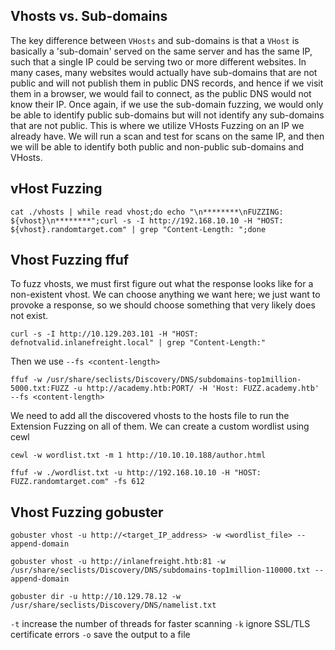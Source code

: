 
## Vhosts vs. Sub-domains
The key difference between `VHosts` and sub-domains is that a `VHost` is basically a 'sub-domain' served on the same server and has the same IP, such that a single IP could be serving two or more different websites. In many cases, many websites would actually have sub-domains that are not public and will not publish them in public DNS records, and hence if we visit them in a browser, we would fail to connect, as the public DNS would not know their IP. Once again, if we use the sub-domain fuzzing, we would only be able to identify public sub-domains but will not identify any sub-domains that are not public.
This is where we utilize VHosts Fuzzing on an IP we already have. We will run a scan and test for scans on the same IP, and then we will be able to identify both public and non-public sub-domains and VHosts.

## vHost Fuzzing

```
cat ./vhosts | while read vhost;do echo "\n********\nFUZZING: ${vhost}\n********";curl -s -I http://192.168.10.10 -H "HOST: ${vhost}.randomtarget.com" | grep "Content-Length: ";done
```

## Vhost Fuzzing ffuf
To fuzz vhosts, we must first figure out what the response looks like for a non-existent vhost. We can choose anything we want here; we just want to provoke a response, so we should choose something that very likely does not exist.
```
curl -s -I http://10.129.203.101 -H "HOST: defnotvalid.inlanefreight.local" | grep "Content-Length:"
```
 Then we use `--fs <content-length>`

```
ffuf -w /usr/share/seclists/Discovery/DNS/subdomains-top1million-5000.txt:FUZZ -u http://academy.htb:PORT/ -H 'Host: FUZZ.academy.htb' --fs <content-length>
```

We need to add all the discovered vhosts to the hosts file to run the Extension Fuzzing on all of them.
We can create a custom wordlist using cewl
```
cewl -w wordlist.txt -m 1 http://10.10.10.188/author.html
```
```
ffuf -w ./wordlist.txt -u http://192.168.10.10 -H "HOST: FUZZ.randomtarget.com" -fs 612
```
## Vhost Fuzzing gobuster
```
gobuster vhost -u http://<target_IP_address> -w <wordlist_file> --append-domain
```
```
gobuster vhost -u http://inlanefreight.htb:81 -w /usr/share/seclists/Discovery/DNS/subdomains-top1million-110000.txt --append-domain
```
```
gobuster dir -u http://10.129.78.12 -w /usr/share/seclists/Discovery/DNS/namelist.txt
```
`-t` increase the number of threads for faster scanning
`-k` ignore SSL/TLS certificate errors
`-o` save the output to a file